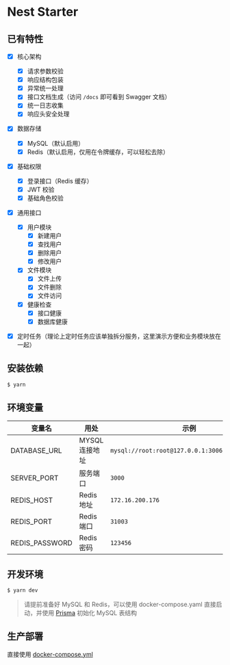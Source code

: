 # Nest Starter

## 已有特性
- [x] 核心架构
  - [x] 请求参数校验
  - [x] 响应结构包装
  - [x] 异常统一处理
  - [x] 接口文档生成（访问 `/docs` 即可看到 Swagger 文档）
  - [x] 统一日志收集
  - [x] 响应头安全处理
- [x] 数据存储
  - [x] MySQL（默认启用）
  - [x] Redis（默认启用，仅用在令牌缓存，可以轻松去除）
- [x] 基础权限
  - [x] 登录接口（Redis 缓存）
  - [x] JWT 校验
  - [x] 基础角色校验
- [x] 通用接口
  - [x] 用户模块
      - [x] 新建用户
      - [x] 查找用户
      - [x] 删除用户
      - [x] 修改用户
  - [x] 文件模块
      - [x] 文件上传
      - [x] 文件删除
      - [x] 文件访问
  - [x] 健康检查
      - [x] 接口健康
      - [x] 数据库健康
- [x] 定时任务（理论上定时任务应该单独拆分服务，这里演示方便和业务模块放在一起）
  



## 安装依赖
```bash
$ yarn
```

## 环境变量

|  变量名       | 用处|   示例|   
|  ----         | ----  | ----  |
| DATABASE_URL  |  MYSQL 连接地址 |  `mysql://root:root@127.0.0.1:3006/nest_starter` 
| SERVER_PORT   |  服务端口 | `3000` | 
| REDIS_HOST    |  Redis 地址  | `172.16.200.176` | 
| REDIS_PORT    |  Redis 端口 | `31003`| 
| REDIS_PASSWORD|  Redis 密码  | `123456` | 

## 开发环境

```bash
$ yarn dev
```

> 请提前准备好 MySQL 和 Redis，可以使用 docker-compose.yaml 直接启动，并使用 [Prisma](https://www.prisma.io/docs/reference/api-reference/command-reference#prisma-migrate) 初始化 MySQL 表结构


## 生产部署
直接使用 [docker-compose.yml](./docker-compose.yml)